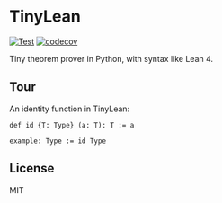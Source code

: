 # TinyLean

[![Test](https://github.com/anqurvanillapy/TinyLean/actions/workflows/test.yml/badge.svg)](https://github.com/anqurvanillapy/TinyLean/actions/workflows/test.yml)
[![codecov](https://codecov.io/gh/anqurvanillapy/TinyLean/graph/badge.svg?token=M0P3GXBQDK)](https://codecov.io/gh/anqurvanillapy/TinyLean)

Tiny theorem prover in Python, with syntax like Lean 4.

## Tour

An identity function in TinyLean:

```lean
def id {T: Type} (a: T): T := a

example: Type := id Type
```

## License

MIT
